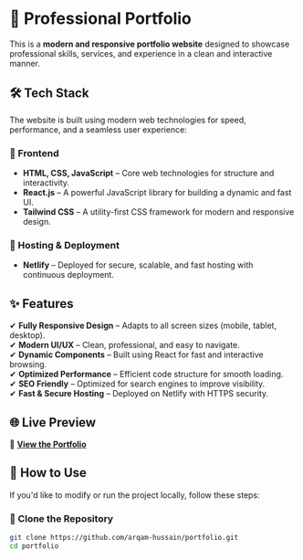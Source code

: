 # 🚀 Professional Portfolio  

This is a **modern and responsive portfolio website** designed to showcase professional skills, services, and experience in a clean and interactive manner.  

## 🛠️ Tech Stack  

The website is built using modern web technologies for speed, performance, and a seamless user experience:  

### 🔹 Frontend  
- **HTML, CSS, JavaScript** – Core web technologies for structure and interactivity.  
- **React.js** – A powerful JavaScript library for building a dynamic and fast UI.  
- **Tailwind CSS** – A utility-first CSS framework for modern and responsive design.  

### 🔹 Hosting & Deployment  
- **Netlify** – Deployed for secure, scalable, and fast hosting with continuous deployment.  

## ✨ Features  

✔ **Fully Responsive Design** – Adapts to all screen sizes (mobile, tablet, desktop).  
✔ **Modern UI/UX** – Clean, professional, and easy to navigate.  
✔ **Dynamic Components** – Built using React for fast and interactive browsing.  
✔ **Optimized Performance** – Efficient code structure for smooth loading.  
✔ **SEO Friendly** – Optimized for search engines to improve visibility.  
✔ **Fast & Secure Hosting** – Deployed on Netlify with HTTPS security.  

## 🌐 Live Preview  

🚀 **[View the Portfolio](https://osama-siddiqui-portfolio.netlify.app/)**  

## 📌 How to Use  

If you'd like to modify or run the project locally, follow these steps:  

### 🔹 Clone the Repository  
```bash
git clone https://github.com/arqam-hussain/portfolio.git
cd portfolio
